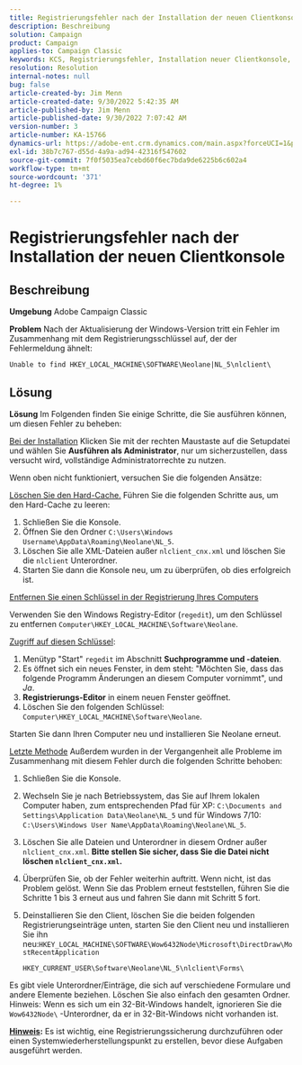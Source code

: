 ```yaml
---
title: Registrierungsfehler nach der Installation der neuen Clientkonsole
description: Beschreibung
solution: Campaign
product: Campaign
applies-to: Campaign Classic
keywords: KCS, Registrierungsfehler, Installation neuer Clientkonsole, Adobe Campaign Classic, Fehlerbehebung, Cache löschen, Regedit, Registrierungsschlüssel
resolution: Resolution
internal-notes: null
bug: false
article-created-by: Jim Menn
article-created-date: 9/30/2022 5:42:35 AM
article-published-by: Jim Menn
article-published-date: 9/30/2022 7:07:42 AM
version-number: 3
article-number: KA-15766
dynamics-url: https://adobe-ent.crm.dynamics.com/main.aspx?forceUCI=1&pagetype=entityrecord&etn=knowledgearticle&id=d210f2ad-8240-ed11-9db1-0022480866ad
exl-id: 38b7c767-d55d-4a9a-ad94-42316f547602
source-git-commit: 7f0f5035ea7cebd60f6ec7bda9de6225b6c602a4
workflow-type: tm+mt
source-wordcount: '371'
ht-degree: 1%

---
```


# Registrierungsfehler nach der Installation der neuen Clientkonsole

## Beschreibung


<b>Umgebung</b>
Adobe Campaign Classic

<b>Problem</b>
Nach der Aktualisierung der Windows-Version tritt ein Fehler im Zusammenhang mit dem Registrierungsschlüssel auf, der der Fehlermeldung ähnelt:


```
Unable to find HKEY_LOCAL_MACHINE\SOFTWARE\Neolane|NL_5\nlclient\
```



## Lösung


<b>Lösung</b>
Im Folgenden finden Sie einige Schritte, die Sie ausführen können, um diesen Fehler zu beheben:

<u>Bei der Installation</u>
Klicken Sie mit der rechten Maustaste auf die Setupdatei und wählen Sie <b>Ausführen als Administrator</b>, nur um sicherzustellen, dass versucht wird, vollständige Administratorrechte zu nutzen.

Wenn oben nicht funktioniert, versuchen Sie die folgenden Ansätze:

<u>Löschen Sie den Hard-Cache.</u>
Führen Sie die folgenden Schritte aus, um den Hard-Cache zu leeren:

1. Schließen Sie die Konsole.
2. Öffnen Sie den Ordner `C:\Users\Windows Username\AppData\Roaming\Neolane\NL_5`.
3. Löschen Sie alle XML-Dateien außer `nlclient_cnx.xml` und löschen Sie die `nlclient` Unterordner.
4. Starten Sie dann die Konsole neu, um zu überprüfen, ob dies erfolgreich ist.


<u>Entfernen Sie einen Schlüssel in der Registrierung Ihres Computers</u>

Verwenden Sie den Windows Registry-Editor (`regedit`), um den Schlüssel zu entfernen `Computer\HKEY_LOCAL_MACHINE\Software\Neolane`.

<u>Zugriff auf diesen Schlüssel</u>:

1. Menütyp &quot;Start&quot; `regedit` im Abschnitt <b>Suchprogramme und -dateien</b>.
2. Es öffnet sich ein neues Fenster, in dem steht: &quot;Möchten Sie, dass das folgende Programm Änderungen an diesem Computer vornimmt&quot;, und *Ja*.
3. <b>Registrierungs-Editor</b> in einem neuen Fenster geöffnet.
4. Löschen Sie den folgenden Schlüssel: `Computer\HKEY_LOCAL_MACHINE\Software\Neolane`.


Starten Sie dann Ihren Computer neu und installieren Sie Neolane erneut.

<u>Letzte Methode</u>
Außerdem wurden in der Vergangenheit alle Probleme im Zusammenhang mit diesem Fehler durch die folgenden Schritte behoben:

1. Schließen Sie die Konsole.
2. Wechseln Sie je nach Betriebssystem, das Sie auf Ihrem lokalen Computer haben, zum entsprechenden Pfad für XP: `C:\Documents and Settings\Application Data\Neolane\NL_5` und für Windows 7/10: `C:\Users\Windows User Name\AppData\Roaming\Neolane\NL_5`.
3. Löschen Sie alle Dateien und Unterordner in diesem Ordner außer `nlclient_cnx.xml`. <b>Bitte stellen Sie sicher, dass Sie die Datei nicht löschen `nlclient_cnx.xml`.</b>
4. Überprüfen Sie, ob der Fehler weiterhin auftritt. Wenn nicht, ist das Problem gelöst. Wenn Sie das Problem erneut feststellen, führen Sie die Schritte 1 bis 3 erneut aus und fahren Sie dann mit Schritt 5 fort.
5. Deinstallieren Sie den Client, löschen Sie die beiden folgenden Registrierungseinträge unten, starten Sie den Client neu und installieren Sie ihn neu:`HKEY_LOCAL_MACHINE\SOFTWARE\Wow6432Node\Microsoft\DirectDraw\MostRecentApplication`

   `HKEY_CURRENT_USER\Software\Neolane\NL_5\nlclient\Forms\`


Es gibt viele Unterordner/Einträge, die sich auf verschiedene Formulare und andere Elemente beziehen. Löschen Sie also einfach den gesamten Ordner.
Hinweis: Wenn es sich um ein 32-Bit-Windows handelt, ignorieren Sie die `Wow6432Node\` -Unterordner, da er in 32-Bit-Windows nicht vorhanden ist.

<u><b>Hinweis</b></u><b>:</b> Es ist wichtig, eine Registrierungssicherung durchzuführen oder einen Systemwiederherstellungspunkt zu erstellen, bevor diese Aufgaben ausgeführt werden.
